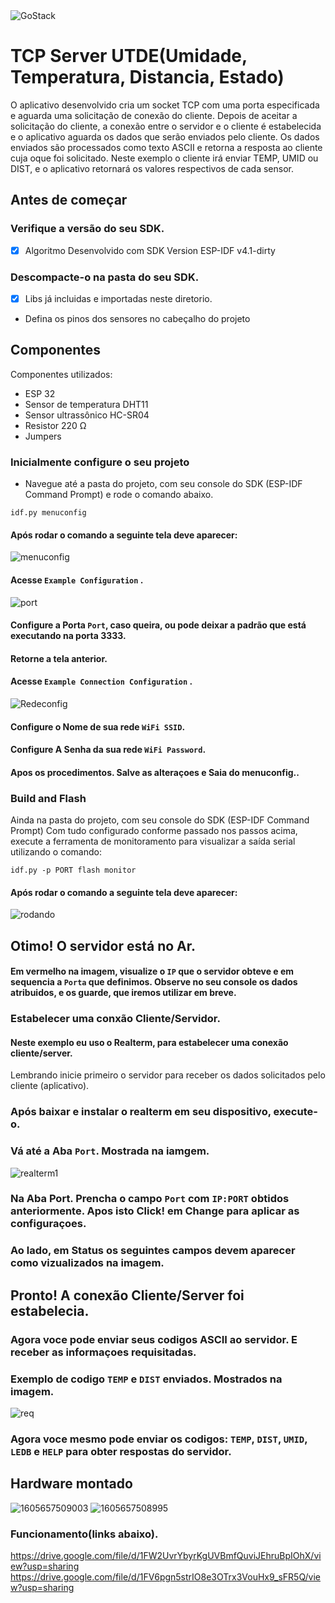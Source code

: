 <img alt="GoStack" src="https://lh6.googleusercontent.com/proxy/K5fmOf83OCmcXLL6A8C661JiY_kCgEehnEzR8zyhludeemsL9n4R3vq1Q2aQBN_Vvd1PucGHzvY21aQNl_mvkhHDVNTAeFlgTLxVWaAQ4_eX" />

# TCP Server UTDE(Umidade, Temperatura, Distancia, Estado)

O aplicativo desenvolvido cria um socket TCP com uma porta especificada e aguarda uma solicitação de conexão do cliente. Depois de aceitar a solicitação do cliente, a conexão entre o servidor e o cliente é estabelecida e o aplicativo aguarda os dados que serão enviados pelo cliente. Os dados enviados são processados como texto ASCII e retorna a resposta ao cliente cuja oque foi solicitado. Neste exemplo o cliente irá enviar TEMP, UMID ou DIST, e o aplicativo retornará os valores respectivos de cada sensor.

## Antes de começar

### Verifique a versão do seu SDK.
- [X] Algoritmo Desenvolvido com SDK Version ESP-IDF v4.1-dirty
### Descompacte-o na pasta do seu SDK.
- [X] Libs já incluidas e importadas neste diretorio.
- Defina os pinos dos sensores no cabeçalho do projeto 

## Componentes
Componentes utilizados: 
- ESP 32
- Sensor de temperatura DHT11
- Sensor ultrassônico HC-SR04
- Resistor 220 Ω
- Jumpers

### Inicialmente configure o seu projeto

* Navegue até a pasta do projeto, com seu console do SDK (ESP-IDF Command Prompt) e rode o comando abaixo.
```
idf.py menuconfig
```
#### Após rodar o comando a seguinte tela deve aparecer:

![menuconfig](https://media.discordapp.net/attachments/689821241023922194/778958810760347648/Captura_de_tela_2020-11-19_091908.png?width=891&height=475)

#### Acesse `Example Configuration` .

![port](https://user-images.githubusercontent.com/56330822/99081795-190acd00-25a2-11eb-8f07-d66c372a836d.PNG)

#### Configure a Porta `Port`, caso queira, ou  pode deixar a padrão que está executando na porta 3333.
#### Retorne a tela anterior.

#### Acesse `Example Connection Configuration` .

![Redeconfig](https://user-images.githubusercontent.com/56330822/99082473-f4fbbb80-25a2-11eb-8547-e671b19ec0ef.PNG)

#### Configure o Nome de sua rede `WiFi SSID`. 
#### Configure A Senha da sua rede `WiFi Password`.
#### Apos os procedimentos. Salve as alteraçoes e Saia do menuconfig..

### Build and Flash

Ainda na pasta do projeto, com seu console do SDK (ESP-IDF Command Prompt) 
Com tudo configurado conforme passado nos passos acima, execute a ferramenta de monitoramento para visualizar a saída serial utilizando o comando:

```
idf.py -p PORT flash monitor
```

#### Após rodar o comando a seguinte tela deve aparecer:

![rodando](https://user-images.githubusercontent.com/56330822/99083292-190bcc80-25a4-11eb-8d32-2093400483a2.PNG)

## Otimo! O servidor está no Ar.

#### Em vermelho na imagem, visualize o `IP` que o servidor obteve e em sequencia a `Porta` que definimos. Observe no seu console os dados atribuidos, e os guarde, que iremos utilizar em breve.

### Estabelecer uma conxão Cliente/Servidor.

#### Neste exemplo eu uso o Realterm, para estabelecer uma conexão cliente/server.
Lembrando inicie primeiro o servidor para receber os dados solicitados pelo cliente (aplicativo).

### Após baixar e instalar o realterm em seu dispositivo, execute-o.
### Vá até a Aba `Port`. Mostrada na iamgem.

![realterm1](https://user-images.githubusercontent.com/56330822/99087159-355e3800-25a9-11eb-9d7c-0d2e6e77b8c4.PNG)

### Na Aba Port. Prencha o campo `Port` com `IP:PORT` obtidos anteriormente. Apos isto Click! em Change para aplicar as configuraçoes.
### Ao lado, em Status os seguintes campos devem aparecer como vizualizados na imagem.

## Pronto! A conexão Cliente/Server foi estabelecia.

### Agora voce pode enviar seus codigos ASCII ao servidor. E receber as informaçoes requisitadas.
### Exemplo de codigo `TEMP` e `DIST` enviados. Mostrados na imagem.

![req](https://user-images.githubusercontent.com/56330822/99088037-3cd21100-25aa-11eb-85b8-7390de8bc8fe.PNG)

### Agora voce mesmo pode enviar os codigos: `TEMP`, `DIST`, `UMID`, `LEDB` e `HELP` para obter respostas do servidor.

## Hardware montado

![1605657509003](https://user-images.githubusercontent.com/56330822/99466001-52349b80-291a-11eb-998a-e4559d3dead5.jpg)
![1605657508995](https://user-images.githubusercontent.com/56330822/99466040-68daf280-291a-11eb-879b-badacaad7450.jpg)

### Funcionamento(links abaixo).

https://drive.google.com/file/d/1FW2UvrYbyrKgUVBmfQuviJEhruBpIOhX/view?usp=sharing
https://drive.google.com/file/d/1FV6pgn5strIO8e3OTrx3VouHx9_sFR5Q/view?usp=sharing


